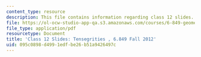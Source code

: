 ```yaml
---
content_type: resource
description: This file contains information regarding class 12 slides.
file: https://ol-ocw-studio-app-qa.s3.amazonaws.com/courses/6-849-geometric-folding-algorithms-linkages-origami-polyhedra-fall-2012/095c0898d4991edfbe26b51a9426497c_MIT6_849F12_slidesC12.pdf
file_type: application/pdf
resourcetype: Document
title: 'Class 12 Slides: Tensegrities , 6.849 Fall 2012'
uid: 095c0898-d499-1edf-be26-b51a9426497c
---
```

